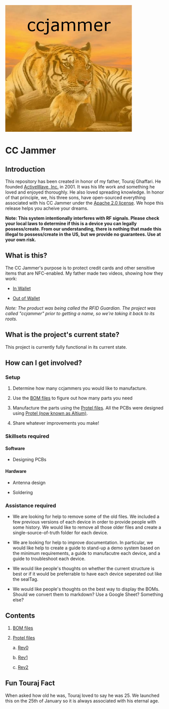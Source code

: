 ![TigeRFID](_assets/tigerfid.jpg)
# CC Jammer

## Introduction

This repository has been created in honor of my father, Touraj Ghaffari. He founded [ActiveWave, Inc.](http://www.activewaveinc.com/) in 2001. It was his life work and something he loved and enjoyed thoroughly. He also loved spreading knowledge. In honor of that principle, we, his three sons, have open-sourced everything associated with his CC Jammer under the [Apache 2.0 license](license). We hope this release helps you acheive your dreams.

**Note: This system intentionally interferes with RF signals. Please check your local laws to determine if this is a device you can legally possess/create. From our understanding, there is nothing that made this illegal to possess/create in the US, but we provide no guarantees. Use at your own risk.**

## What is this?

The CC Jammer's purpose is to protect credit cards and other sensitive items that are NFC-enabled. My father made two videos, showing how they work:

* [In Wallet](https://www.youtube.com/watch?v=5VIWjBv9iFk)

* [Out of Wallet](https://www.youtube.com/watch?v=TXtZF7adKfY)

_Note: The product was being called the RFID Guardian. The project was called "ccjammer" prior to getting a name, so we're taking it back to its roots._

## What is the project's current state?

This project is currently fully functional in its current state.

## How can I get involved?

### Setup

1. Determine how many ccjammers you would like to manufacture.

2. Use the [BOM files](bom-files) to figure out how many parts you need

3. Manufacture the parts using the [Protel files](protel-files). All the PCBs were designed using [Protel (now known as Altium)](http://www.altium.com/).

4. Share whatever improvements you make!

### Skillsets required

#### Software

* Designing PCBs

#### Hardware

* Antenna design

* Soldering

### Assistance required

* We are looking for help to remove some of the old files. We included a few previous versions of each device in order to provide people with some history. We would like to remove all those older files and create a single-source-of-truth folder for each device.

* We are looking for help to improve documentation. In particular, we would like help to create a guide to stand-up a demo system based on the minimum requirements, a guide to manufacutre each device, and a guide to troubleshoot each device.

* We would like people's thoughts on whether the current structure is best or if it would be preferrable to have each device seperated out like the sealTag.

* We would like people's thoughts on the best way to display the BOMs. Should we convert them to markdown? Use a Google Sheet? Something else?

## Contents

1. [BOM files](bom)

2. [Protel files](protel-files)

    a. [Rev0](protel-files/rev0)

    b. [Rev1](protel-files/rev1)

    c. [Rev2](protel-files/rev2)

## Fun Touraj Fact

When asked how old he was, Touraj loved to say he was 25. We launched this on the 25th of January so it is always associated with his eternal age.
